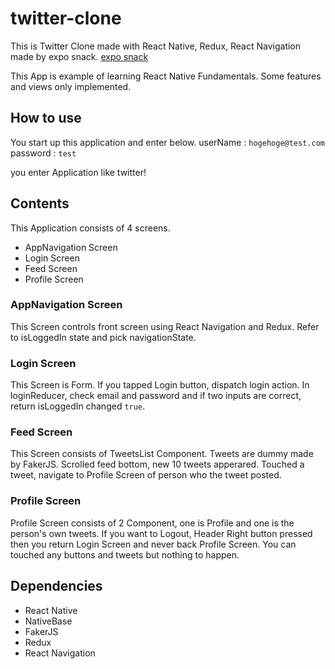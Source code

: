 # twitter-clone
This is Twitter Clone made with React Native, Redux, React Navigation made by expo snack.
[expo snack](https://snack.expo.io/@sasurau4/twitter-clone)

This App is example of learning React Native Fundamentals.
Some features and views only implemented.

## How to use
You start up this application and enter below. 
userName : `hogehoge@test.com`
password : `test`

you enter Application like twitter!


## Contents
This Application consists of 4 screens. 

- AppNavigation Screen
- Login Screen
- Feed Screen
- Profile Screen

### AppNavigation Screen
This Screen controls front screen using React Navigation and Redux.
Refer to isLoggedIn state and pick navigationState.

### Login Screen
This Screen is Form.
If you tapped Login button, dispatch login action.
In loginReducer, check email and password and if two inputs are correct, return isLoggedIn changed `true`.

### Feed Screen
This Screen consists of TweetsList Component.
Tweets are dummy made by FakerJS.
Scrolled feed bottom, new 10 tweets apperared.
Touched a tweet, navigate to Profile Screen of person who the tweet posted.

### Profile Screen
Profile Screen consists of 2 Component, one is Profile and one is the person's own tweets.
If you want to Logout, Header Right button pressed then you return Login Screen and never back Profile Screen. 
You can touched any buttons and tweets but nothing to happen.


## Dependencies
- React Native
- NativeBase
- FakerJS
- Redux
- React Navigation

